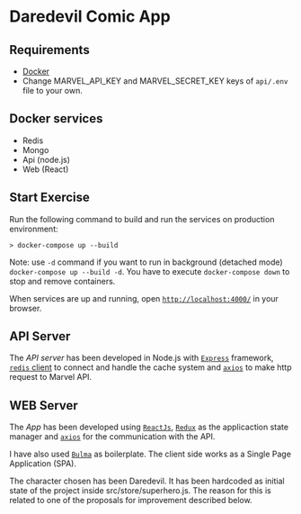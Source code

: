 # Daredevil Comic App

## Requirements
- [Docker](https://www.docker.com/)
- Change MARVEL_API_KEY and MARVEL_SECRET_KEY keys of `api/.env` file to your own.

## Docker services
- Redis
- Mongo
- Api (node.js)
- Web (React)

## Start Exercise

Run the following command to build and run the services on production environment:
```shell
> docker-compose up --build
```

Note: use `-d` command if you want to run in background (detached mode) `docker-compose up --build -d`. You have to execute `docker-compose down` to stop and remove containers.

When services are up and running, open [`http://localhost:4000/`](http://localhost:4000/) in your browser.

## API Server

The *API server* has been developed in Node.js with [`Express`](http://expressjs.com/es/) framework, [`redis` client](http://redis.js.org/) to connect and handle the cache system and [`axios`](https://github.com/axios/axios) to make http request to Marvel API.

## WEB Server

The *App* has been developed using [`ReactJs`](https://reactjs.org/), [`Redux`](https://redux.js.org/) as the applicaction state manager and [`axios`](https://github.com/axios/axios) for the communication with the API.

I have also used [`Bulma`](https://bulma.io/documentation/overview/start/) as boilerplate.
The client side works as a Single Page Application (SPA).

The character chosen has been Daredevil. It has been hardcoded as initial state of the project inside src/store/superhero.js. The reason for this is related to one of the proposals for improvement described below.
